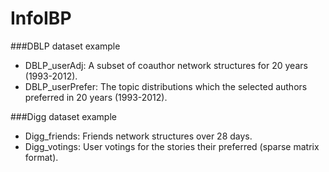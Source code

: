 InfoIBP
=======

###DBLP dataset example
* DBLP_userAdj: A subset of coauthor network structures for 20 years (1993-2012).
* DBLP_userPrefer: The topic distributions which the selected authors preferred in 20 years (1993-2012).

###Digg dataset example
* Digg_friends: Friends network structures over 28 days.
* Digg_votings: User votings for the stories their preferred (sparse matrix format).
